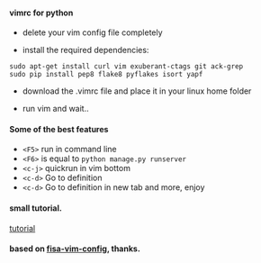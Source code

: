 #### vimrc for python 



- delete your vim config file completely 

- install the required dependencies:
```
sudo apt-get install curl vim exuberant-ctags git ack-grep
sudo pip install pep8 flake8 pyflakes isort yapf
```
- download the .vimrc file and place it in your linux home folder

- run vim and wait..

#### Some of the best features 

- `<F5>` run in command line
- `<F6>` is equal to `python manage.py runserver`
- `<c-j>` quickrun in vim bottom 
- `<c-d>` Go to definition
- `<c-d>` Go to definition in new tab
and more, enjoy


#### small tutorial.

[tutorial](https://github.com/fisadev/fisa-vim-config/blob/master/docs/fancy_symbols.rst)

#### based on [fisa-vim-config](http://fisadev.github.io/fisa-vim-config/), thanks. 
